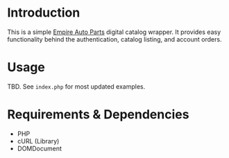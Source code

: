 # Introduction
This is a simple [Empire Auto Parts](https://empireap.com) digital catalog wrapper. It provides easy functionality behind the authentication, catalog listing, and account orders.

# Usage
TBD. See `index.php` for most updated examples.

# Requirements & Dependencies
- PHP
- cURL (Library)
- DOMDocument
